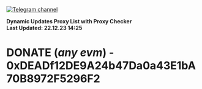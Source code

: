 [![Telegram channel](https://img.shields.io/endpoint?url=https://runkit.io/damiankrawczyk/telegram-badge/branches/master?url=https://t.me/n4z4v0d)](https://t.me/n4z4v0d) 

**Dynamic Updates Proxy List with Proxy Checker**  
**Last Updated: 22.12.23 14:25**

# DONATE (_any evm_) - 0xDEADf12DE9A24b47Da0a43E1bA70B8972F5296F2
